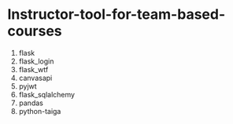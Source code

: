 # Instructor-tool-for-team-based-courses

1. flask
2. flask_login
3. flask_wtf
4. canvasapi
5. pyjwt
6. flask_sqlalchemy
7. pandas
8. python-taiga
